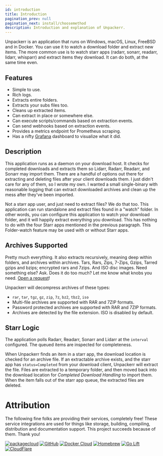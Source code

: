 ```yaml
---
id: introduction
title: Introduction
pagination_prev: null
pagination_next: install/choosemethod
description: Introduction and explanation of Unpackerr.
---
```


Unpackerr is an application that runs on Windows, macOS, Linux, FreeBSD and in Docker.
You can use it to watch a download folder and extract new items.
The more common use is to watch starr apps (radarr, sonarr, readarr, lidarr, whisparr)
and extract items they download. It can do both, at the same time even.

## Features

- Simple to use.
- Rich logs.
- Extracts entire folders.
- Extracts your subs files too.
- Cleans up extracted items.
- Can extract in place or somewhere else.
- Can execute scripts/commands based on extraction events.
- Can send webhooks based on extraction events.
- Provides a metrics endpoint for Prometheus scraping.
- Has a nifty [Grafana](https://grafana.com/grafana/dashboards/18817-unpackerr/)
  dashboard to visualize what it did.

## Description

This application runs as a daemon on your download host. It checks for completed
downloads and extracts them so Lidarr, Radarr, Readarr, and Sonarr may import them.
There are a handful of options out there for extracting and deleting files after
your client downloads them. I just didn't care for any of them, so I wrote my own.
I wanted a small single-binary with reasonable logging that can extract downloaded
archives and clean up the mess after they've been imported.

Not a starr app user, and just need to extract files? We do that too. This
application can run standalone and extract files found in a "watch" folder. In other
words, you can configure this application to watch your download folder, and it will
happily extract everything you download. This has nothing to do with the four Starr
apps mentioned in the previous paragraph. This Folder-watch feature may be used with
or without Starr apps.

## Archives Supported

Pretty much everything. It also extracts recursively, meaning deep within folders,
and archives within archives. Tars, Rars, Zips, 7-Zips, Gzips, Tarred gzips and bzips;
encrypted rars and 7zips. And ISO disc images. Need something else? Ask. Does it do
too much? Let me know what knobs you need.
[Open a request](https://github.com/Unpackerr/unpackerr/issues/new)!

Unpackerr will decompress archives of these types:

- `rar`, `tar`, `tgz`, `gz`, `zip`, `7z`, `bz2`, `tbz2`, `iso`
- Multi-file archives are supported with RAR and 7ZIP formats.
- Password protected archives are supported with RAR and 7ZIP formats.
- Archives are detected by the file extension. ISO is disabled by default.

## Starr Logic

The application polls Radarr, Readarr, Sonarr and Lidarr at the `interval` configured.
The queued items are inspected for completeness.

When Unpackerr finds an item in a starr app, the download location is checked for an
archive file. If an extractable archive exists, and the starr app has `status=Completed`
from your download client, Unpackerr will extract the file. Files are extracted to a
temporary folder, and then moved back into the download location for
_Completed Download Handling_ to import them. When the item falls out of the starr app
queue, the extracted files are deleted.

# Attribution

The following fine folks are providing their services, completely free! These service
integrations are used for things like storage, building, compiling, distribution and
documentation support. This project succeeds because of them. Thank you!

[![packagecloud](https://docs.golift.io/integrations/packagecloud.png "PackageCloud.io")](https://packagecloud.io)
[![GitHub](https://docs.golift.io/integrations/octocat.png "GitHub")](https://GitHub.com)
[![Docker Cloud](https://docs.golift.io/integrations/docker.png "Docker Cloud")](https://cloud.docker.com)
[![Homebrew](https://docs.golift.io/integrations/homebrew.png "Homebrew")](https://brew.sh)
[![Go Lift](https://docs.golift.io/integrations/golift.png "Go Lift")](https://golift.io)
[![CloudFlare](https://docs.golift.io/integrations/cloudflare.png "CloudFlare")](https://cloudflare.com)
